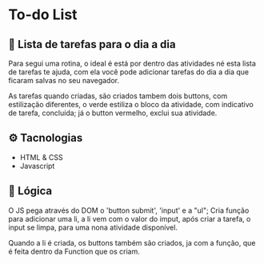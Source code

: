 # To-do List 

## 📄 Lista de tarefas para o dia a dia

Para segui uma rotina, o ideal é está por dentro das atividades né
esta lista de tarefas te ajuda, com ela você pode adicionar tarefas do dia a dia
que ficaram salvas no seu navegador.

As tarefas quando criadas, são criados tambem dois buttons, com estilização diferentes, o verde estiliza o bloco da atividade, com indicativo de tarefa, concluída; já o button vermelho, exclui sua atividade.

## ⚙️ Tacnologias

- HTML & CSS
- Javascript


## 🧠 Lógica 

O JS pega através do DOM o 'button submit', 'input' e a "ul";
Cria função para adicionar uma li, a li vem com o valor do imput, após criar a tarefa, o input se limpa, para uma nona atividade disponível.

Quando a li é criada, os buttons também são criados, ja com a função, que é feita dentro da Function que os criam. 